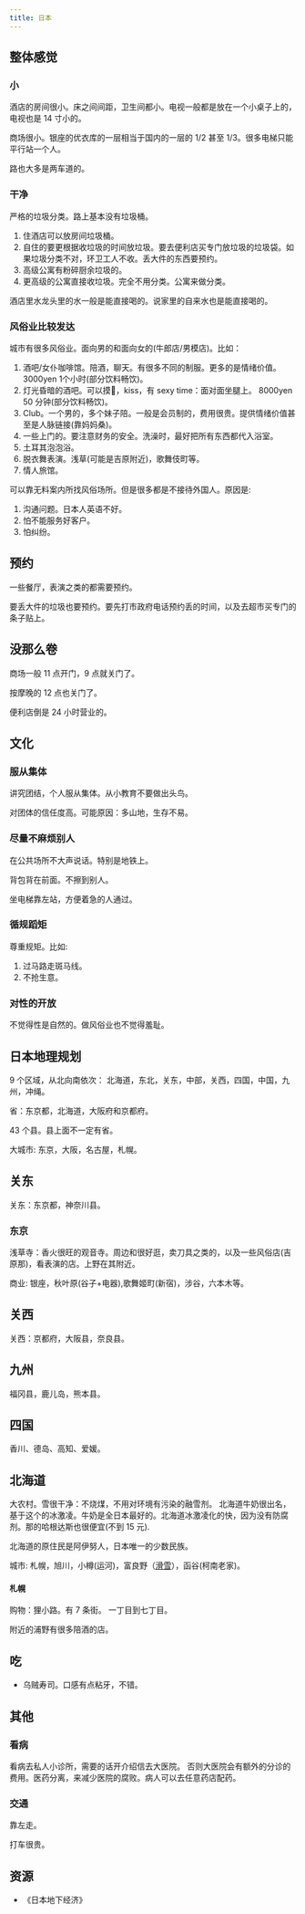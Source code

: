 ```yaml
---
title: 日本
---
```


## 整体感觉
### 小
酒店的房间很小。床之间间距，卫生间都小。电视一般都是放在一个小桌子上的，电视也是 14 寸小的。

商场很小。银座的优衣库的一层相当于国内的一层的 1/2 甚至 1/3。很多电梯只能平行站一个人。

路也大多是两车道的。

### 干净
严格的垃圾分类。路上基本没有垃圾桶。
1. 住酒店可以放房间垃圾桶。
2. 自住的要更根据收垃圾的时间放垃圾。要去便利店买专门放垃圾的垃圾袋。如果垃圾分类不对，环卫工人不收。丢大件的东西要预约。
  1. 高级公寓有粉碎厨余垃圾的。
  2. 更高级的公寓直接收垃圾。完全不用分类。公寓来做分类。

酒店里水龙头里的水一般是能直接喝的。说家里的自来水也是能直接喝的。

### 风俗业比较发达
城市有很多风俗业。面向男的和面向女的(牛郎店/男模店)。比如：
1. 酒吧/女仆咖啡馆。陪酒，聊天。有很多不同的制服。更多的是情绪价值。 3000yen 1个小时(部分饮料畅饮)。
2. 灯光昏暗的酒吧。可以摸🐻，kiss，有 sexy time：面对面坐腿上。 8000yen 50 分钟(部分饮料畅饮)。
3. Club。一个男的，多个妹子陪。一般是会员制的，费用很贵。提供情绪价值甚至是人脉链接(靠妈妈桑)。
4. 一些上门的。要注意财务的安全。洗澡时，最好把所有东西都代入浴室。
4. 土耳其泡泡浴。
5. 脱衣舞表演。浅草(可能是吉原附近)，歌舞伎町等。
6. 情人旅馆。

可以靠无料案内所找风俗场所。但是很多都是不接待外国人。原因是:
1. 沟通问题。日本人英语不好。
2. 怕不能服务好客户。
3. 怕纠纷。

## 预约
一些餐厅，表演之类的都需要预约。

要丢大件的垃圾也要预约。要先打市政府电话预约丢的时间，以及去超市买专门的条子贴上。

## 没那么卷
商场一般 11 点开门，9 点就关门了。

按摩晚的 12 点也关门了。

便利店倒是 24 小时营业的。

## 文化
### 服从集体
讲究团结，个人服从集体。从小教育不要做出头鸟。

对团体的信任度高。可能原因：多山地，生存不易。

### 尽量不麻烦别人
在公共场所不大声说话。特别是地铁上。

背包背在前面。不擦到别人。

坐电梯靠左站，方便着急的人通过。

### 循规蹈矩
尊重规矩。比如:
1. 过马路走斑马线。
2. 不抢生意。

### 对性的开放
不觉得性是自然的。做风俗业也不觉得羞耻。

## 日本地理规划
9 个区域，从北向南依次： 北海道，东北，关东，中部，关西，四国，中国，九州，冲绳。

省：东京都，北海道，大阪府和京都府。

43 个县。县上面不一定有省。

大城市: 东京，大阪，名古屋，札幌。

## 关东
关东：东京都，神奈川县。

### 东京
浅草寺：香火很旺的观音寺。周边和很好逛，卖刀具之类的，以及一些风俗店(吉原那)，看表演的店。上野在其附近。

商业: 银座，秋叶原(谷子+电器),歌舞姬町(新宿)，涉谷，六本木等。

## 关西
关西：京都府，大阪县，奈良县。

## 九州
福冈县，鹿儿岛，熊本县。

## 四国
香川、德岛、高知、爱媛。

## 北海道
大农村。雪很干净：不烧煤，不用对环境有污染的融雪剂。
北海道牛奶很出名，基于这个的冰激凌。牛奶是全日本最好的。北海道冰激凌化的快，因为没有防腐剂。那的哈根达斯也很便宜(不到 15 元).

北海道的原住民是阿伊努人，日本唯一的少数民族。

城市: 札幌，旭川，小樽(运河)，富良野（[滑雪](../s/ski.md)），函谷(柯南老家)。

#### 札幌
购物：狸小路。有 7 条街。 一丁目到七丁目。

附近的浦野有很多陪酒的店。

## 吃
* 乌贼寿司。口感有点粘牙，不错。

## 其他
### 看病
看病去私人小诊所，需要的话开介绍信去大医院。 否则大医院会有额外的分诊的费用。医药分离，来减少医院的腐败。病人可以去任意药店配药。

### 交通
靠左走。

打车很贵。

## 资源
* 《日本地下经济》